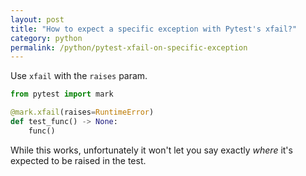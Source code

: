 ```yaml
---
layout: post
title: "How to expect a specific exception with Pytest's xfail?"
category: python
permalink: /python/pytest-xfail-on-specific-exception
---
```


Use `xfail` with the `raises` param.

```python
from pytest import mark

@mark.xfail(raises=RuntimeError)
def test_func() -> None:
    func()
```

While this works, unfortunately it won't let you say exactly _where_ it's expected to be raised in the test.
